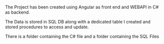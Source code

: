 The Project has been created using Angular as front end and 
WEBAPI in C# as backend.

The Data is stored in SQL DB along with a dedicated table I created
and stored procedures to access and update.

There is a folder containing the C# file and a folder containing the SQL Files
